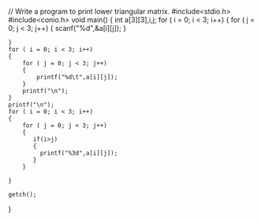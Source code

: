 // Write a program to print lower triangular matrix.
#include<stdio.h>
#include<conio.h>
void main()
{
    int a[3][3],i,j;
    for ( i = 0; i < 3; i++)
    {
        for ( j = 0; j < 3; j++)
        {
            scanf("%d",&a[i][j]);
        }
        
    }
    for ( i = 0; i < 3; i++)
    {
        for ( j = 0; j < 3; j++)
        {
            printf("%d\t",a[i][j]);
        }
        printf("\n");
    }
    printf("\n");
    for ( i = 0; i < 3; i++)
    {
        for ( j = 0; j < 3; j++)
        {
           if(i>j)
           {
             printf("%3d",a[i][j]);
           } 
        }
        
    }

    getch();
}

